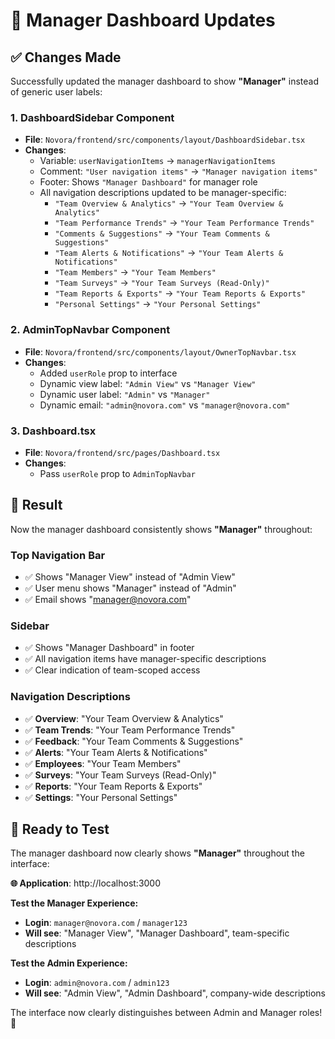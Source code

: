 # 👥 Manager Dashboard Updates

## ✅ Changes Made

Successfully updated the manager dashboard to show **"Manager"** instead of generic user labels:

### **1. DashboardSidebar Component**
- **File**: `Novora/frontend/src/components/layout/DashboardSidebar.tsx`
- **Changes**:
  - Variable: `userNavigationItems` → `managerNavigationItems`
  - Comment: `"User navigation items"` → `"Manager navigation items"`
  - Footer: Shows `"Manager Dashboard"` for manager role
  - All navigation descriptions updated to be manager-specific:
    - `"Team Overview & Analytics"` → `"Your Team Overview & Analytics"`
    - `"Team Performance Trends"` → `"Your Team Performance Trends"`
    - `"Comments & Suggestions"` → `"Your Team Comments & Suggestions"`
    - `"Team Alerts & Notifications"` → `"Your Team Alerts & Notifications"`
    - `"Team Members"` → `"Your Team Members"`
    - `"Team Surveys"` → `"Your Team Surveys (Read-Only)"`
    - `"Team Reports & Exports"` → `"Your Team Reports & Exports"`
    - `"Personal Settings"` → `"Your Personal Settings"`

### **2. AdminTopNavbar Component**
- **File**: `Novora/frontend/src/components/layout/OwnerTopNavbar.tsx`
- **Changes**:
  - Added `userRole` prop to interface
  - Dynamic view label: `"Admin View"` vs `"Manager View"`
  - Dynamic user label: `"Admin"` vs `"Manager"`
  - Dynamic email: `"admin@novora.com"` vs `"manager@novora.com"`

### **3. Dashboard.tsx**
- **File**: `Novora/frontend/src/pages/Dashboard.tsx`
- **Changes**:
  - Pass `userRole` prop to `AdminTopNavbar`

## 🎯 **Result**

Now the manager dashboard consistently shows **"Manager"** throughout:

### **Top Navigation Bar**
- ✅ Shows "Manager View" instead of "Admin View"
- ✅ User menu shows "Manager" instead of "Admin"
- ✅ Email shows "manager@novora.com"

### **Sidebar**
- ✅ Shows "Manager Dashboard" in footer
- ✅ All navigation items have manager-specific descriptions
- ✅ Clear indication of team-scoped access

### **Navigation Descriptions**
- ✅ **Overview**: "Your Team Overview & Analytics"
- ✅ **Team Trends**: "Your Team Performance Trends"
- ✅ **Feedback**: "Your Team Comments & Suggestions"
- ✅ **Alerts**: "Your Team Alerts & Notifications"
- ✅ **Employees**: "Your Team Members"
- ✅ **Surveys**: "Your Team Surveys (Read-Only)"
- ✅ **Reports**: "Your Team Reports & Exports"
- ✅ **Settings**: "Your Personal Settings"

## 🚀 **Ready to Test**

The manager dashboard now clearly shows **"Manager"** throughout the interface:

**🌐 Application**: http://localhost:3000

**Test the Manager Experience:**
- **Login**: `manager@novora.com` / `manager123`
- **Will see**: "Manager View", "Manager Dashboard", team-specific descriptions

**Test the Admin Experience:**
- **Login**: `admin@novora.com` / `admin123`
- **Will see**: "Admin View", "Admin Dashboard", company-wide descriptions

The interface now clearly distinguishes between Admin and Manager roles! 🎉
